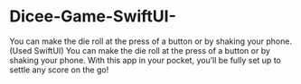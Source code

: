 # Dicee-Game-SwiftUI-
You can make the die roll at the press of a button or by shaking your phone. (Used SwiftUI)
You can make the die roll at the press of a button or by shaking your phone. With this app in your pocket, you’ll be fully set up to settle any score on the go!
